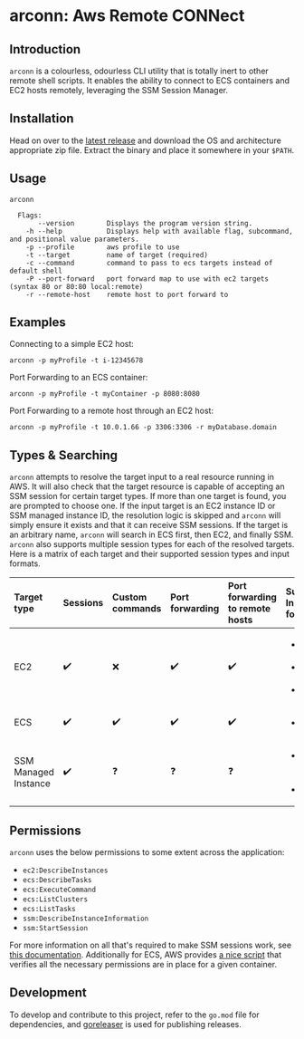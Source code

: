 arconn: Aws Remote CONNect
===

## Introduction
`arconn` is a colourless, odourless CLI utility that is totally inert to other remote shell scripts. It enables the ability to connect to ECS containers and EC2 hosts remotely, leveraging the SSM Session Manager.

## Installation
Head on over to the [latest release](https://github.com/RueLaLa/arconn/releases/latest) and download the OS and architecture appropriate zip file. Extract the binary and place it somewhere in your `$PATH`.

## Usage
```
arconn

  Flags:
       --version        Displays the program version string.
    -h --help           Displays help with available flag, subcommand, and positional value parameters.
    -p --profile        aws profile to use
    -t --target         name of target (required)
    -c --command        command to pass to ecs targets instead of default shell
    -P --port-forward   port forward map to use with ec2 targets (syntax 80 or 80:80 local:remote)
    -r --remote-host    remote host to port forward to
```

## Examples
Connecting to a simple EC2 host:
```
arconn -p myProfile -t i-12345678
```

Port Forwarding to an ECS container:
```
arconn -p myProfile -t myContainer -p 8080:8080
```

Port Forwarding to a remote host through an EC2 host:
```
arconn -p myProfile -t 10.0.1.66 -p 3306:3306 -r myDatabase.domain
```

## Types & Searching
`arconn` attempts to resolve the target input to a real resource running in AWS. It will also check that the target resource is capable of accepting an SSM session for certain target types. If more than one target is found, you are prompted to choose one. If the input target is an EC2 instance ID or SSM managed instance ID, the resolution logic is skipped and `arconn` will simply ensure it exists and that it can receive SSM sessions. If the target is an arbitrary name, `arconn` will search in ECS first, then EC2, and finally SSM. `arconn` also supports multiple session types for each of the resolved targets. Here is a matrix of each target and their supported session types and input formats.

Target type | Sessions | Custom commands | Port forwarding | Port forwarding to remote hosts | Supported Input formats
:---------- | :------- | :-------------- | :-------------- | :------------------------------ | :----------------------
EC2 | :heavy_check_mark: | :x: | :heavy_check_mark: | :heavy_check_mark: | <ul><li>Instance ID</li><li>IP Address</li><li>Name</li></ul>
ECS | :heavy_check_mark: | :heavy_check_mark: | :heavy_check_mark: | :heavy_check_mark: | <ul><li>Name</li></ul>
SSM Managed Instance | :heavy_check_mark: | :question: | :question: | :question: | <ul><li>Managed Instance Id</li><li>Name</li></ul>

## Permissions
`arconn` uses the below permissions to some extent across the application:
- `ec2:DescribeInstances`
- `ecs:DescribeTasks`
- `ecs:ExecuteCommand`
- `ecs:ListClusters`
- `ecs:ListTasks`
- `ssm:DescribeInstanceInformation`
- `ssm:StartSession`

For more information on all that's required to make SSM sessions work, see [this documentation](https://docs.aws.amazon.com/systems-manager/latest/userguide/session-manager-getting-started.html). Additionally for ECS, AWS provides [a nice script](https://github.com/aws-containers/amazon-ecs-exec-checker) that verifies all the necessary permissions are in place for a given container.

## Development
To develop and contribute to this project, refer to the `go.mod` file for dependencies, and [goreleaser](https://goreleaser.com/) is used for publishing releases.
